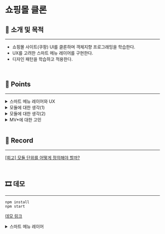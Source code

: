 # 쇼핑몰 클론

## 🎯 소개 및 목적
***
- 쇼핑몰 사이트(쿠팡) UI를 클론하며 객체지향 프로그래밍을 학습한다.
- UX를 고려한 스마트 메뉴 레이어를 구현한다.
- 디자인 패턴을 학습하고 적용한다.

<br />

## 🔎 Points
***
<details>
<summary>스마트 메뉴 레이어와 UX</summary>
<div markdown="1">

- 좋은 UX를 주려면 어떻게 해야할까?
    - 사용자가 직관적으로 무언가를 기대하고 행동했을 때 그대로 동작해야한다고 생각함.
    - 메뉴 레이어는 일반적으로 메뉴 위에 마우스가 올라가면 그 메뉴에 해당하는 것이 렌더되는 것이 기본 원칙.
    - 그러나 사용자는 직관적으로 원하는 곳에 가서 마우스를 멈추면 목표했던 레이어가 유지되길 원함. --> 스마트 메뉴 레이어

- 스마트 메뉴 레이어는 1차 레이어에서 2차 레이어로 마우스 이동시 레이어 칸을 벗어나지 않게 수직으로 이동할 필요 없이 대각선 이동을 지원하는 것. (참고 사이트 : https://story.pxd.co.kr/655 )

 - 구현 방법
    1. Debounce
        -   mouse event에 debounce를 걸어 이벤트가 계속 발생하고 있을 때는 반영(2차 레이어 render)하지 않다가 이벤트 발생이 더 이상 없을 때 반영.
        -   이 방법은 1차 레이어에서 2차 레이어 쪽으로 대각선 이동할 때는 유용하게 작동하지만, 1차 레이어안에서 마우스를 움직일 때는 불필요한 지연이 발생해 나쁜 UX를 줄수 있다고 생각했습니다.

    2. 마우스 방향 감지
    ![screen_shot_2013-03-06_at_1 17 35_am](https://user-images.githubusercontent.com/95538993/159704582-4eabf092-6d67-4ae6-94eb-1cba33c9ff4f.png)
    -   크롱이 아마존에서 이런 방식을 사용했다고 하셔서 찾아봤습니다.
    -   펼쳐져 있는 2차 레이어의 상하단 끝점과 기존 커서 위치를 이용해 삼각형을 만들고 이동한 커서가 삼각형 안에 있으면 해당 2차레이어로 이동하고 있다고 판단합니다.
    -   위와 같이 판단시에는 마우스가 이동한 1차 메뉴의 2차 레이어를 바로 render하지 않고 delay를 줍니다.
    -   delay 이내에 2차 레이어로 이동하면 대기 중이던 render를 취소하고, 여전히 1차 레이어에 머물고 있다면 해당 1차 메뉴에 맞는 2차 레이어를 render해줍니다.

- 두 방법 중 아래 방법이 더 좋은 UX를 준다고 판단해 선택했습니다.

</div>
</details>

<details>
<summary>모듈에 대한 생각(1)</summary>
<div markdown="1">

- 이번 미션을 진행하며 모듈은 커다란 공동 목표를 위해 모인 회사원과 비슷하다고 느꼈습니다.

1. 각 모듈(회사원)은 적절한 양의 명확한 역할을 맡아야한다.
2. 상위 모듈(간부)는 하위 모듈(부하)의 세세한 동작을 알거나 지시할 필요없이 큰 틀에서 작업을 명령해야(할수 있어야)한다.
    - 상위 모듈의 역할은 data를 받아와 class에 넘겨줌으로서 instacne를 정의하고 작업지시는 instance.template, instance.activate()등으로 큰틀에서만 진행.
3. 단, 하위모듈(팀)에 속한 모듈(팀원)들끼리는 보다 많은 것을 공유할 수도 있다.
    - 서로 정보를 주고받아야하는 부분이 있으므로 최상위에게 getTemplate(), activate()만 오픈하는 것에 비하면 많은 동작을 서로 공유한다.
    - 그렇다하더라도 최대한 필요한 부분만 노출하고 내부 작업은 숨긴다.
</div>
</details>

<details>
<summary>모듈에 대한 생각(2)</summary>
<div markdown="1">

- 모듈의 캡슐화를 좀 더 직관적으로 보여주기 위해 class의 private을 사용
- 모듈이 마땅히 수행해야하는 동작을 먼저 생각해 본 후 public method로 이름지은 후 내부 동작은 전부 private으로 구현했습니다.
그렇게 모듈을 만들어 사용하는 중 public으로 제공하는 것 외에 내부 사정을 건드리고 싶어지는 상황이 발생하면...
1. 사용하는 곳과 사용 중인 모듈의 역할이 명확하게 나뉘지 않아서 서로 내부 사정을 들여다보고 싶은 것이다.
2. 사용 중인 모듈의 역할 정의가 명확하지 않았다.

위 둘중에 하나라고 생각하여, 잠시 멈추고 모듈의 역할을 다시 정리했습니다.
</div>
</details>

<details>
<summary>MV*에 대한 고민</summary>
<div markdown="1">

[글이 길어져 해당 PR 링크로 대체](https://github.com/codesquad-members-2022/fe-shopping/pull/108)
</div>
</details>

<br />

## 📝 Record
***
[[회고] 모듈 단위를 어떻게 정의해야 할까?](https://velog.io/@happygyu/%ED%9A%8C%EA%B3%A0-%EB%AA%A8%EB%93%88%EC%9D%84-%EB%82%98%EB%88%84%EB%8A%94-%EA%B8%B0%EC%A4%80%EC%97%90-%EB%8C%80%ED%95%9C-%EC%83%9D%EA%B0%81)

<br />

## 🎞 데모
***
```
npm install
npm start
```
[데모 링크](https://alpang.herokuapp.com/)
<details>
<summary>스마트 메뉴 레이어</summary>
<div markdown="1">      

https://user-images.githubusercontent.com/95538993/160084592-50203d02-1f7b-4a89-be79-da8adcff801c.mp4

</div>
</details>